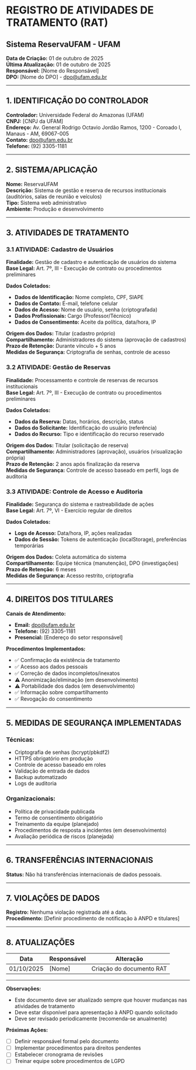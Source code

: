 # REGISTRO DE ATIVIDADES DE TRATAMENTO (RAT)
## Sistema ReservaUFAM - UFAM

**Data de Criação:** 01 de outubro de 2025  
**Última Atualização:** 01 de outubro de 2025  
**Responsável:** [Nome do Responsável]  
**DPO:** [Nome do DPO] - dpo@ufam.edu.br  

---

## 1. IDENTIFICAÇÃO DO CONTROLADOR

**Controlador:** Universidade Federal do Amazonas (UFAM)  
**CNPJ:** [CNPJ da UFAM]  
**Endereço:** Av. General Rodrigo Octavio Jordão Ramos, 1200 - Coroado I, Manaus - AM, 69067-005  
**Contato:** dpo@ufam.edu.br  
**Telefone:** (92) 3305-1181  

---

## 2. SISTEMA/APLICAÇÃO

**Nome:** ReservaUFAM  
**Descrição:** Sistema de gestão e reserva de recursos institucionais (auditórios, salas de reunião e veículos)  
**Tipo:** Sistema web administrativo  
**Ambiente:** Produção e desenvolvimento  

---

## 3. ATIVIDADES DE TRATAMENTO

### 3.1 ATIVIDADE: Cadastro de Usuários

**Finalidade:** Gestão de cadastro e autenticação de usuários do sistema  
**Base Legal:** Art. 7º, III - Execução de contrato ou procedimentos preliminares  

**Dados Coletados:**
- **Dados de Identificação:** Nome completo, CPF, SIAPE
- **Dados de Contato:** E-mail, telefone celular
- **Dados de Acesso:** Nome de usuário, senha (criptografada)
- **Dados Profissionais:** Cargo (Professor/Técnico)
- **Dados de Consentimento:** Aceite da política, data/hora, IP

**Origem dos Dados:** Titular (cadastro próprio)  
**Compartilhamento:** Administradores do sistema (aprovação de cadastros)  
**Prazo de Retenção:** Durante vínculo + 5 anos  
**Medidas de Segurança:** Criptografia de senhas, controle de acesso  

### 3.2 ATIVIDADE: Gestão de Reservas

**Finalidade:** Processamento e controle de reservas de recursos institucionais  
**Base Legal:** Art. 7º, III - Execução de contrato ou procedimentos preliminares  

**Dados Coletados:**
- **Dados da Reserva:** Datas, horários, descrição, status
- **Dados do Solicitante:** Identificação do usuário (referência)
- **Dados do Recurso:** Tipo e identificação do recurso reservado

**Origem dos Dados:** Titular (solicitação de reserva)  
**Compartilhamento:** Administradores (aprovação), usuários (visualização própria)  
**Prazo de Retenção:** 2 anos após finalização da reserva  
**Medidas de Segurança:** Controle de acesso baseado em perfil, logs de auditoria  

### 3.3 ATIVIDADE: Controle de Acesso e Auditoria

**Finalidade:** Segurança do sistema e rastreabilidade de ações  
**Base Legal:** Art. 7º, VI - Exercício regular de direitos  

**Dados Coletados:**
- **Logs de Acesso:** Data/hora, IP, ações realizadas
- **Dados de Sessão:** Tokens de autenticação (localStorage), preferências temporárias

**Origem dos Dados:** Coleta automática do sistema  
**Compartilhamento:** Equipe técnica (manutenção), DPO (investigações)  
**Prazo de Retenção:** 6 meses  
**Medidas de Segurança:** Acesso restrito, criptografia  

---

## 4. DIREITOS DOS TITULARES

**Canais de Atendimento:**
- **Email:** dpo@ufam.edu.br
- **Telefone:** (92) 3305-1181
- **Presencial:** [Endereço do setor responsável]

**Procedimentos Implementados:**
- ✅ Confirmação da existência de tratamento
- ✅ Acesso aos dados pessoais
- ✅ Correção de dados incompletos/inexatos
- ⚠️ Anonimização/eliminação (em desenvolvimento)
- ⚠️ Portabilidade dos dados (em desenvolvimento)
- ✅ Informação sobre compartilhamento
- ✅ Revogação do consentimento

---

## 5. MEDIDAS DE SEGURANÇA IMPLEMENTADAS

### Técnicas:
- Criptografia de senhas (bcrypt/pbkdf2)
- HTTPS obrigatório em produção
- Controle de acesso baseado em roles
- Validação de entrada de dados
- Backup automatizado
- Logs de auditoria

### Organizacionais:
- Política de privacidade publicada
- Termo de consentimento obrigatório
- Treinamento da equipe (planejado)
- Procedimentos de resposta a incidentes (em desenvolvimento)
- Avaliação periódica de riscos (planejada)

---

## 6. TRANSFERÊNCIAS INTERNACIONAIS

**Status:** Não há transferências internacionais de dados pessoais.

---

## 7. VIOLAÇÕES DE DADOS

**Registro:** Nenhuma violação registrada até a data.  
**Procedimento:** [Definir procedimento de notificação à ANPD e titulares]

---

## 8. ATUALIZAÇÕES

| Data | Responsável | Alteração |
|------|-------------|-----------|
| 01/10/2025 | [Nome] | Criação do documento RAT |

---

**Observações:**
- Este documento deve ser atualizado sempre que houver mudanças nas atividades de tratamento
- Deve estar disponível para apresentação à ANPD quando solicitado
- Deve ser revisado periodicamente (recomenda-se anualmente)

**Próximas Ações:**
- [ ] Definir responsável formal pelo documento
- [ ] Implementar procedimentos para direitos pendentes
- [ ] Estabelecer cronograma de revisões
- [ ] Treinar equipe sobre procedimentos de LGPD